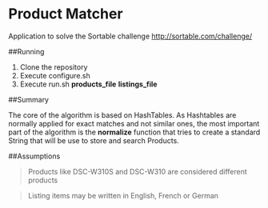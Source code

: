 # Product Matcher

Application to solve the Sortable challenge http://sortable.com/challenge/

##Running

1. Clone the repository
2. Execute configure.sh
3. Execute run.sh **products_file** **listings_file**
  
##Summary

The core of the algorithm is based on HashTables.
As Hashtables are normally applied for exact matches and not similar ones, the most important part of the algorithm is the **normalize** function that tries to create a standard String that will be use to store and search Products.

##Assumptions

>  Products like DSC-W310S and DSC-W310 are considered different products

>  Listing items may be written in English, French or German
